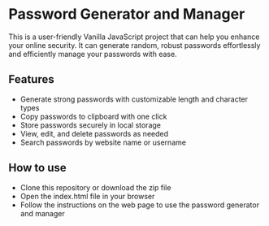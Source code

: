 # Password Generator and Manager

This is a user-friendly Vanilla JavaScript project that can help you enhance your online security. It can generate random, robust passwords effortlessly and efficiently manage your passwords with ease.

## Features

- Generate strong passwords with customizable length and character types
- Copy passwords to clipboard with one click
- Store passwords securely in local storage
- View, edit, and delete passwords as needed
- Search passwords by website name or username

## How to use

- Clone this repository or download the zip file
- Open the index.html file in your browser
- Follow the instructions on the web page to use the password generator and manager
